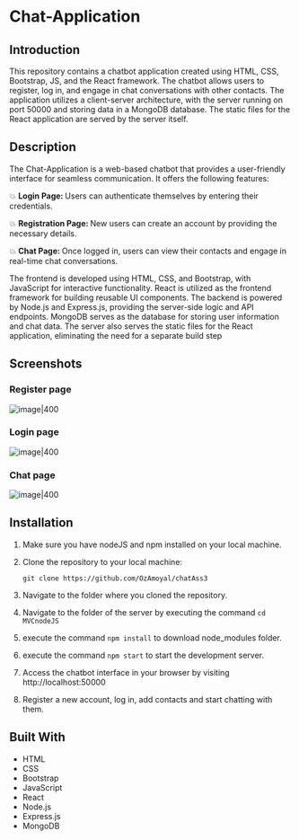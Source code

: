 # Chat-Application

## Introduction
This repository contains a chatbot application created using HTML, CSS, Bootstrap, JS, and the React framework. The chatbot allows users to register, log in, and engage in chat conversations with other contacts. The application utilizes a client-server architecture, with the server running on port 50000 and storing data in a MongoDB database. The static files for the React application are served by the server itself.

## Description
The Chat-Application is a web-based chatbot that provides a user-friendly interface for seamless communication. It offers the following features:

💥 <b> Login Page: </b>Users can authenticate themselves by entering their credentials.

💥 <b> Registration Page: </b> New users can create an account by providing the necessary details.

💥 <b> Chat Page: </b>  Once logged in, users can view their contacts and engage in real-time chat conversations.

The frontend is developed using HTML, CSS, and Bootstrap, with JavaScript for interactive functionality. React is utilized as the frontend framework for building reusable UI components. The backend is powered by Node.js and Express.js, providing the server-side logic and API endpoints. MongoDB serves as the database for storing user information and chat data. The server also serves the static files for the React application, eliminating the need for a separate build step

## Screenshots

### Register page
 ![image|400](https://user-images.githubusercontent.com/93612510/236449333-dc6534d6-e7df-4233-8f31-811270ad7a12.png)

### Login page
 ![image|400](https://user-images.githubusercontent.com/93612510/236449251-fde7723f-38aa-4bce-a9b2-7af7e954c7cd.png)

### Chat page
 ![image|400](https://user-images.githubusercontent.com/93612510/236449017-2860f855-cb1c-468e-b2dc-b79e9fc142c1.png)



## Installation
1. Make sure you have nodeJS and npm installed on your local machine.

2. Clone the repository to your local machine:
    ```
    git clone https://github.com/OzAmoyal/chatAss3
    ```
4. Navigate to the folder where you cloned the repository.
5. Navigate to the folder of the server by executing the command ``` cd MVCnodeJS ```
6. execute the command ``` npm install ``` to download node_modules folder.
7. execute the command ``` npm start ``` to start the development server.
8. Access the chatbot interface in your browser by visiting http://localhost:50000
9. Register a new account, log in, add contacts and start chatting with them.


## Built With

- HTML
- CSS
- Bootstrap
- JavaScript
- React
- Node.js
- Express.js
- MongoDB

<br />
